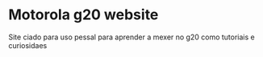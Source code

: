 # Motorola g20 website
Site ciado para uso pessal para aprender a mexer no g20 como tutoriais e curiosidaes

